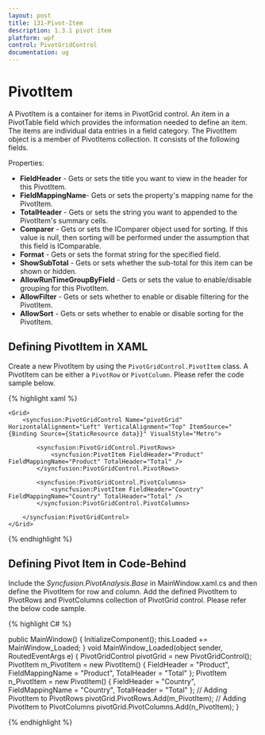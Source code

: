 ```yaml
---
layout: post
title: 131-Pivot-Item
description: 1.3.1 pivot item
platform: wpf
control: PivotGridControl
documentation: ug
---
```


# PivotItem

A PivotItem is a container for items in PivotGrid control. An item in a PivotTable field which provides the information needed to define an item. The items are individual data entries in a field category. The PivotItem object is a member of PivotItems collection. It consists of the following fields.

Properties:

* **FieldHeader** - Gets or sets the title you want to view in the header for this PivotItem.
* **FieldMappingName**- Gets or sets the property's mapping name for the PivotItem.
* **TotalHeader** - Gets or sets the string you want to appended to the PivotItem's summary cells.
* **Comparer** - Gets or sets the IComparer object used for sorting. If this value is null, then sorting will be performed under the assumption that this field is IComparable.
* **Format** - Gets or sets the format string for the specified field.
* **ShowSubTotal** - Gets or sets whether the sub-total for this item can be shown or hidden.
* **AllowRunTimeGroupByField** - Gets or sets the value to enable/disable grouping for this PivotItem.
* **AllowFilter** - Gets or sets whether to enable or disable filtering for the PivotItem.
* **AllowSort** - Gets or sets whether to enable or disable sorting for the PivotItem.

## Defining PivotItem in XAML

Create a new PivotItem by using the `PivotGridControl.PivotItem` class. A PivotItem can be either a `PivotRow` or `PivotColumn`. Please refer the code sample below.

{% highlight xaml %}

    <Grid>
        <syncfusion:PivotGridControl Name="pivotGrid" HorizontalAlignment="Left" VerticalAlignment="Top" ItemSource="{Binding Source={StaticResource data}}" VisualStyle="Metro">

            <syncfusion:PivotGridControl.PivotRows>
                <syncfusion:PivotItem FieldHeader="Product" FieldMappingName="Product" TotalHeader="Total" />
            </syncfusion:PivotGridControl.PivotRows>

            <syncfusion:PivotGridControl.PivotColumns>
                <syncfusion:PivotItem FieldHeader="Country" FieldMappingName="Country" TotalHeader="Total" />
            </syncfusion:PivotGridControl.PivotColumns>

        </syncfusion:PivotGridControl>
    </Grid>

{% endhighlight %}

## Defining Pivot Item in Code-Behind

Include the *Syncfusion.PivotAnalysis.Base* in MainWindow.xaml.cs and then define the PivotItem for row and column. Add the defined PivotItem to PivotRows and PivotColumns collection of PivotGrid control. Please refer the below code sample.

{% highlight C# %}

public MainWindow() {
    InitializeComponent();
    this.Loaded += MainWindow_Loaded;
}
void MainWindow_Loaded(object sender, RoutedEventArgs e) {
    PivotGridControl pivotGrid = new PivotGridControl();
    PivotItem m_PivotItem = new PivotItem() {
        FieldHeader = "Product", FieldMappingName = "Product", TotalHeader = "Total"
    };
    PivotItem n_PivotItem = new PivotItem() {
        FieldHeader = "Country", FieldMappingName = "Country", TotalHeader = "Total"
    };
    // Adding PivotItem to PivotRows
    pivotGrid.PivotRows.Add(m_PivotItem);
    // Adding PivotItem to PivotColumns
    pivotGrid.PivotColumns.Add(n_PivotItem);
}

{% endhighlight %}